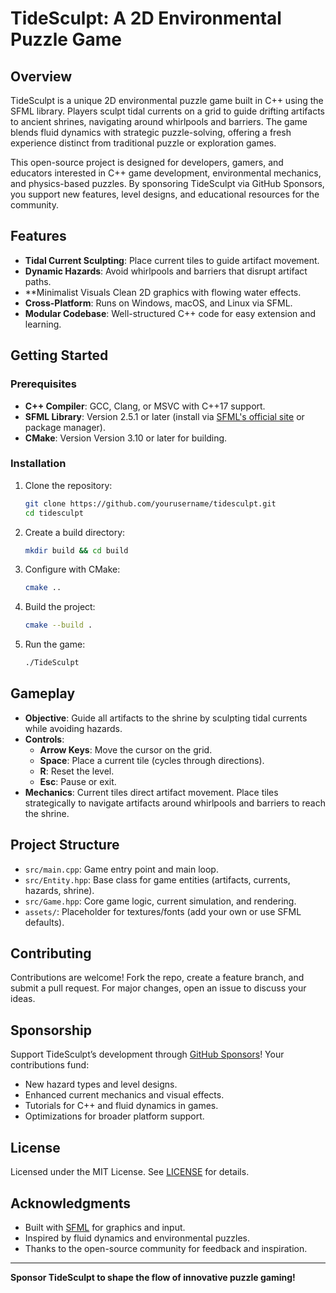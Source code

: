 # TideSculpt: A 2D Environmental Puzzle Game

## Overview
TideSculpt is a unique 2D environmental puzzle game built in C++ using the SFML library. Players sculpt tidal currents on a grid to guide drifting artifacts to ancient shrines, navigating around whirlpools and barriers. The game blends fluid dynamics with strategic puzzle-solving, offering a fresh experience distinct from traditional puzzle or exploration games.

This open-source project is designed for developers, gamers, and educators interested in C++ game development, environmental mechanics, and physics-based puzzles. By sponsoring TideSculpt via GitHub Sponsors, you support new features, level designs, and educational resources for the community.

## Features
- **Tidal Current Sculpting**: Place current tiles to guide artifact movement.
- **Dynamic Hazards**: Avoid whirlpools and barriers that disrupt artifact paths.
- **Minimalist Visuals Clean 2D graphics with flowing water effects.
- **Cross-Platform**: Runs on Windows, macOS, and Linux via SFML.
- **Modular Codebase**: Well-structured C++ code for easy extension and learning.

## Getting Started

### Prerequisites
- **C++ Compiler**: GCC, Clang, or MSVC with C++17 support.
- **SFML Library**: Version 2.5.1 or later (install via [SFML's official site](https://www.sfml-dev.org/) or package manager).
- **CMake**: Version Version 3.10 or later for building.

### Installation
1. Clone the repository:
   ```bash
   git clone https://github.com/yourusername/tidesculpt.git
   cd tidesculpt
   ```
3. Create a build directory:
   ```bash
   mkdir build && cd build
   ```
4. Configure with CMake:
   ```bash
   cmake ..
   ```
5. Build the project:
   ```bash
   cmake --build .
   ```
6. Run the game:
   ```bash
   ./TideSculpt
   ```

## Gameplay
- **Objective**: Guide all artifacts to the shrine by sculpting tidal currents while avoiding hazards.
- **Controls**:
  - **Arrow Keys**: Move the cursor on the grid.
  - **Space**: Place a current tile (cycles through directions).
  - **R**: Reset the level.
  - **Esc**: Pause or exit.
- **Mechanics**: Current tiles direct artifact movement. Place tiles strategically to navigate artifacts around whirlpools and barriers to reach the shrine.

## Project Structure
- `src/main.cpp`: Game entry point and main loop.
- `src/Entity.hpp`: Base class for game entities (artifacts, currents, hazards, shrine).
- `src/Game.hpp`: Core game logic, current simulation, and rendering.
- `assets/`: Placeholder for textures/fonts (add your own or use SFML defaults).

## Contributing
Contributions are welcome! Fork the repo, create a feature branch, and submit a pull request. For major changes, open an issue to discuss your ideas.

## Sponsorship
Support TideSculpt’s development through [GitHub Sponsors](https://github.com/sponsors/yourusername)! Your contributions fund:
- New hazard types and level designs.
- Enhanced current mechanics and visual effects.
- Tutorials for C++ and fluid dynamics in games.
- Optimizations for broader platform support.

## License
Licensed under the MIT License. See [LICENSE](LICENSE) for details.

## Acknowledgments
- Built with [SFML](https://www.sfml-dev.org/) for graphics and input.
- Inspired by fluid dynamics and environmental puzzles.
- Thanks to the open-source community for feedback and inspiration.

---

**Sponsor TideSculpt to shape the flow of innovative puzzle gaming!**